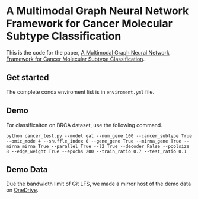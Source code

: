 # A Multimodal Graph Neural Network Framework for Cancer Molecular Subtype Classification

This is the code for the paper, [A Multimodal Graph Neural Network Framework for Cancer Molecular Subtype Classification](https://arxiv.org/abs/2302.12838).

## Get started
The complete conda enviroment list is in `enviroment.yml` file.

## Demo
For classificaiton on BRCA dataset, use the following command.

```
python cancer_test.py --model gat --num_gene 100 --cancer_subtype True --omic_mode 4 --shuffle_index 0 --gene_gene True --mirna_gene True --mirna_mirna True --parallel True --l2 True --decoder False --poolsize 8 --edge_weight True --epochs 200 --train_ratio 0.7 --test_ratio 0.1
```

## Demo Data
Due the bandwidth limit of Git LFS, we made a mirror host of the demo data on [OneDrive](https://uconn-my.sharepoint.com/:f:/g/personal/bingjun_li_uconn_edu/Euizuh7l_m5DmCq9FX8Vum8BNKBG6k6dpF-RumBfNJrzOA?e=64PG9S).
